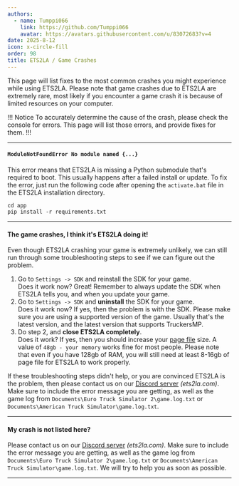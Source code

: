 ```yaml
---
authors: 
  - name: Tumppi066
    link: https://github.com/Tumppi066
    avatar: https://avatars.githubusercontent.com/u/83072683?v=4
date: 2025-8-12
icon: x-circle-fill
order: 98
title: ETS2LA / Game Crashes
---
```


This page will list fixes to the most common crashes you might experience while using ETS2LA. Please note that game crashes due to ETS2LA are extremely rare, most likely if you encounter a game crash it is because of limited resources on your computer.

!!! Notice
To accurately determine the cause of the crash, please check the console for errors. 
This page will list those errors, and provide fixes for them.
!!!

---

#### `ModuleNotFoundError No module named {...}`
This error means that ETS2LA is missing a Python submodule that's required to boot. This usually happens after a failed install or update. To fix the error, just run the following code after opening the `activate.bat` file in the ETS2LA installation directory.
```
cd app
pip install -r requirements.txt
```

---

#### The game crashes, I think it's ETS2LA doing it!
Even though ETS2LA crashing your game is extremely unlikely, we can still run through some troubleshooting steps to see if we can figure out the problem.
1. Go to `Settings -> SDK` and reinstall the SDK for your game. \
   Does it work now? Great! Remember to always update the SDK when ETS2LA tells you, and when you update your game.
2. Go to `Settings -> SDK` and **uninstall** the SDK for your game. \
   Does it work now? If yes, then the problem is with the SDK. Please make sure you are using a supported version of the game. Usually that's the latest version, and the latest version that supports TruckersMP.
3. Do step 2, and **close ETS2LA completely**. \
   Does it work? If yes, then you should increase your [page file](https://www.google.com/search?q=how+to+increase+page+file+size+windows) size. A value of `48gb - your memory` works fine for most people. Please note that even if you have 128gb of RAM, you will still need at least 8-16gb of page file for ETS2LA to work properly.

If these troubleshooting steps didn't help, or you are convinced ETS2LA is the problem, then please contact us on our [Discord server](https://ets2la.com/discord) *(ets2la.com)*. Make sure to include the error message you are getting, as well as the game log from `Documents\Euro Truck Simulator 2\game.log.txt` or `Documents\American Truck Simulator\game.log.txt`.

---

#### My crash is not listed here?
Please contact us on our [Discord server](https://ets2la.com/discord) *(ets2la.com)*. Make sure to include the error message you are getting, as well as the game log from `Documents\Euro Truck Simulator 2\game.log.txt` or `Documents\American Truck Simulator\game.log.txt`. We will try to help you as soon as possible.

---
